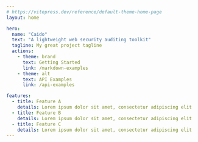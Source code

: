 ```yaml
---
# https://vitepress.dev/reference/default-theme-home-page
layout: home

hero:
  name: "Caido"
  text: "A lightweight web security auditing toolkit"
  tagline: My great project tagline
  actions:
    - theme: brand
      text: Getting Started
      link: /markdown-examples
    - theme: alt
      text: API Examples
      link: /api-examples

features:
  - title: Feature A
    details: Lorem ipsum dolor sit amet, consectetur adipiscing elit
  - title: Feature B
    details: Lorem ipsum dolor sit amet, consectetur adipiscing elit
  - title: Feature C
    details: Lorem ipsum dolor sit amet, consectetur adipiscing elit
---
```


